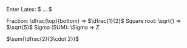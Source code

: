 

Enter Latex: $ ... $

Fraction: \\dfrac{top}{bottom} =>  $\dfrac{1}{2}$
Square root: \\sqrt{} => $\sqrt{5}$
Sigma (SUM): \\Sigma => $\Sigma$


$\sum{\dfrac{2}{3\cdot 2}}$

